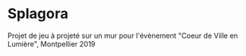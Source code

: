 # Splagora
Projet de jeu à projeté sur un mur pour l'évènement "Coeur de Ville en Lumière", Montpellier 2019
